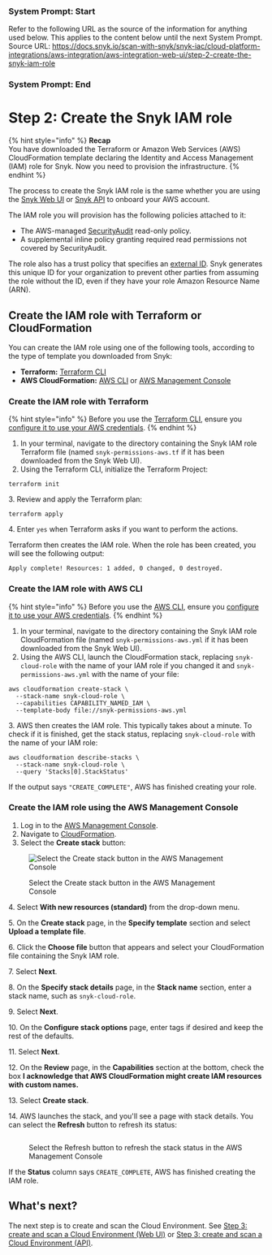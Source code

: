 ### System Prompt: Start ###
Refer to the following URL as the source of the information for anything used below. This applies to the content below until the next System Prompt.
Source URL: https://docs.snyk.io/scan-with-snyk/snyk-iac/cloud-platform-integrations/aws-integration/aws-integration-web-ui/step-2-create-the-snyk-iam-role
### System Prompt: End ###

# Step 2: Create the Snyk IAM role

{% hint style="info" %}
**Recap**\
You have downloaded the Terraform or Amazon Web Services (AWS) CloudFormation template declaring the Identity and Access Management (IAM) role for Snyk. Now you need to provision the infrastructure.
{% endhint %}

The process to create the Snyk IAM role is the same whether you are using the [Snyk Web UI](step-1-download-iam-role-iac-template-web-ui.md) or [Snyk API](../aws-integration-api/step-1-download-iam-role-iac-template-api.md) to onboard your AWS account.

The IAM role you will provision has the following policies attached to it:

* The AWS-managed [SecurityAudit](https://docs.aws.amazon.com/IAM/latest/UserGuide/access_policies_job-functions.html#jf_security-auditor) read-only policy.
* A supplemental inline policy granting required read permissions not covered by SecurityAudit.

The role also has a trust policy that specifies an [external ID](https://docs.aws.amazon.com/IAM/latest/UserGuide/id_roles_create_for-user_externalid.html). Snyk generates this unique ID for your organization to prevent other parties from assuming the role without the ID, even if they have your role Amazon Resource Name (ARN).

## Create the IAM role with Terraform or CloudFormation

You can create the IAM role using one of the following tools, according to the type of template you downloaded from Snyk:

* **Terraform:** [Terraform CLI](step-2-create-the-snyk-iam-role.md#create-the-iam-role-with-terraform)
* **AWS CloudFormation:** [AWS CLI](step-2-create-the-snyk-iam-role.md#create-the-iam-role-with-aws-cli) or [AWS Management Console](step-2-create-the-snyk-iam-role.md#create-the-iam-role-using-the-aws-management-console)

### Create the IAM role with Terraform

{% hint style="info" %}
Before you use the [Terraform CLI](https://www.terraform.io/downloads), ensure you [configure it to use your AWS credentials](https://registry.terraform.io/providers/hashicorp/aws/latest/docs#authentication-and-configuration).
{% endhint %}

1. In your terminal, navigate to the directory containing the Snyk IAM role Terraform file (named `snyk-permissions-aws.tf` if it has been downloaded from the Snyk Web UI).
2. Using the Terraform CLI, initialize the Terraform Project:

```
terraform init
```

3\. Review and apply the Terraform plan:

```
terraform apply
```

4\. Enter `yes` when Terraform asks if you want to perform the actions.

Terraform then creates the IAM role. When the role has been created, you will see the following output:

```
Apply complete! Resources: 1 added, 0 changed, 0 destroyed.
```

### Create the IAM role with AWS CLI

{% hint style="info" %}
Before you use the [AWS CLI](https://aws.amazon.com/cli/), ensure you [configure it to use your AWS credentials](https://docs.aws.amazon.com/cli/latest/userguide/cli-configure-quickstart.html).
{% endhint %}

1. In your terminal, navigate to the directory containing the Snyk IAM role CloudFormation file (named `snyk-permissions-aws.yml` if it has been downloaded from the Snyk Web UI).
2. Using the AWS CLI, launch the CloudFormation stack, replacing `snyk-cloud-role` with the name of your IAM role if you changed it and `snyk-permissions-aws.yml` with the name of your file:

```
aws cloudformation create-stack \
  --stack-name snyk-cloud-role \
  --capabilities CAPABILITY_NAMED_IAM \
  --template-body file://snyk-permissions-aws.yml
```

3\. AWS then creates the IAM role. This typically takes about a minute. To check if it is finished, get the stack status, replacing `snyk-cloud-role` with the name of your IAM role:

```
aws cloudformation describe-stacks \
  --stack-name snyk-cloud-role \
  --query 'Stacks[0].StackStatus'
```

If the output says `"CREATE_COMPLETE"`, AWS has finished creating your role.

### Create the IAM role using the AWS Management Console

1. Log in to the [AWS Management Console](https://console.aws.amazon.com).
2. Navigate to [CloudFormation](https://console.aws.amazon.com/cloudformation).
3. Select the **Create stack** button:

<figure><img src="../../../../../.gitbook/assets/snyk-cloud-cloudformation-create-stacks.png" alt="Select the Create stack button in the AWS Management Console"><figcaption><p>Select the Create stack button in the AWS Management Console</p></figcaption></figure>

4\. Select **With new resources (standard)** from the drop-down menu.

5\. On the **Create stack** page, in the **Specify template** section and select **Upload a template file**.

6\. Click the **Choose file** button that appears and select your CloudFormation file containing the Snyk IAM role.

7\. Select **Next**.

8\. On the **Specify stack details** page, in the **Stack name** section, enter a stack name, such as `snyk-cloud-role`.

9\. Select **Next**.

10\. On the **Configure stack options** page, enter tags if desired and keep the rest of the defaults.

11\. Select **Next**.

12\. On the **Review** page, in the **Capabilities** section at the bottom, check the box **I acknowledge that AWS CloudFormation might create IAM resources with custom names.**

13\. Select **Create stack**.

14\. AWS launches the stack, and you'll see a page with stack details. You can select the **Refresh** button to refresh its status:

<figure><img src="../../../../../.gitbook/assets/snyk-cloud-stack-status.png" alt=""><figcaption><p>Select the Refresh button to refresh the stack status in the AWS Management Console</p></figcaption></figure>

If the **Status** column says `CREATE_COMPLETE`, AWS has finished creating the IAM role.

## What's next?

The next step is to create and scan the Cloud Environment. See [Step 3: create and scan a Cloud Environment (Web UI)](step-3-create-and-scan-a-cloud-environment-web-ui.md) or [Step 3: create and scan a Cloud Environment (API)](../aws-integration-api/step-3-create-and-scan-a-cloud-environment-api.md).
